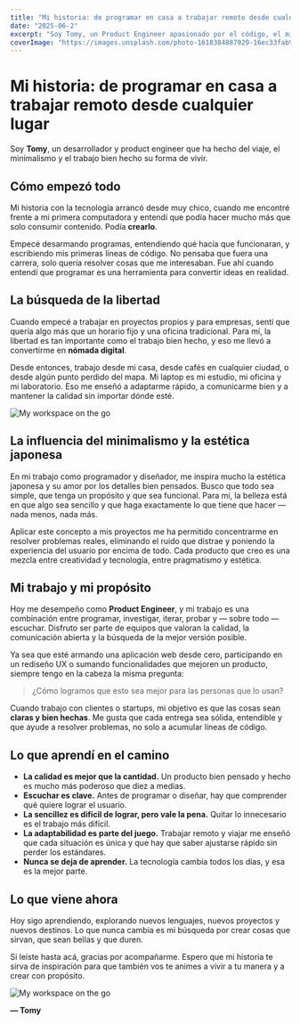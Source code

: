 ```yaml
---
title: "Mi historia: de programar en casa a trabajar remoto desde cualquier lugar"
date: "2025-06-2"
excerpt: "Soy Tomy, un Product Engineer apasionado por el código, el minimalismo japonés y la libertad de trabajar desde donde sea."
coverImage: "https://images.unsplash.com/photo-1618384887929-16ec33fab9ef?q=80&w=1160&auto=format&fit=crop&ixlib=rb-4.1.0&ixid=M3wxMjA3fDB8MHxwaG90by1wYWdlfHx8fGVufDB8fHx8fA%3D%3D"
---
```


# Mi historia: de programar en casa a trabajar remoto desde cualquier lugar

Soy **Tomy**, un desarrollador y product engineer que ha hecho del viaje, el minimalismo y el trabajo bien hecho su forma de vivir.

## Cómo empezó todo

Mi historia con la tecnología arrancó desde muy chico, cuando me encontré frente a mi primera computadora y entendí que podía hacer mucho más que solo consumir contenido. Podía **crearlo**.

Empecé desarmando programas, entendiendo qué hacía que funcionaran, y escribiendo mis primeras líneas de código. No pensaba que fuera una carrera, solo quería resolver cosas que me interesaban. Fue ahí cuando entendí que programar es una herramienta para convertir ideas en realidad.

## La búsqueda de la libertad

Cuando empecé a trabajar en proyectos propios y para empresas, sentí que quería algo más que un horario fijo y una oficina tradicional. Para mí, la libertad es tan importante como el trabajo bien hecho, y eso me llevó a convertirme en **nómada digital**.

Desde entonces, trabajo desde mi casa, desde cafés en cualquier ciudad, o desde algún punto perdido del mapa. Mi laptop es mi estudio, mi oficina y mi laboratorio. Eso me enseñó a adaptarme rápido, a comunicarme bien y a mantener la calidad sin importar dónde esté.

![My workspace on the go](https://images.unsplash.com/photo-1523726491678-bf852e717f6a?q=80&w=1740&auto=format&fit=crop&ixlib=rb-4.1.0&ixid=M3wxMjA3fDB8MHxwaG90by1wYWdlfHx8fGVufDB8fHx8fA%3D%3D)



## La influencia del minimalismo y la estética japonesa

En mi trabajo como programador y diseñador, me inspira mucho la estética japonesa y su amor por los detalles bien pensados. Busco que todo sea simple, que tenga un propósito y que sea funcional. Para mí, la belleza está en que algo sea sencillo y que haga exactamente lo que tiene que hacer — nada menos, nada más.

Aplicar este concepto a mis proyectos me ha permitido concentrarme en resolver problemas reales, eliminando el ruido que distrae y poniendo la experiencia del usuario por encima de todo. Cada producto que creo es una mezcla entre creatividad y tecnología, entre pragmatismo y estética.

## Mi trabajo y mi propósito

Hoy me desempeño como **Product Engineer**, y mi trabajo es una combinación entre programar, investigar, iterar, probar y — sobre todo — escuchar. Disfruto ser parte de equipos que valoran la calidad, la comunicación abierta y la búsqueda de la mejor versión posible.

Ya sea que esté armando una aplicación web desde cero, participando en un rediseño UX o sumando funcionalidades que mejoren un producto, siempre tengo en la cabeza la misma pregunta:  
> ¿Cómo logramos que esto sea mejor para las personas que lo usan?

Cuando trabajo con clientes o startups, mi objetivo es que las cosas sean **claras y bien hechas**. Me gusta que cada entrega sea sólida, entendible y que ayude a resolver problemas, no solo a acumular líneas de código.

## Lo que aprendí en el camino

- **La calidad es mejor que la cantidad.** Un producto bien pensado y hecho es mucho más poderoso que diez a medias.
- **Escuchar es clave.** Antes de programar o diseñar, hay que comprender qué quiere lograr el usuario.
- **La sencillez es difícil de lograr, pero vale la pena.** Quitar lo innecesario es el trabajo más difícil.
- **La adaptabilidad es parte del juego.** Trabajar remoto y viajar me enseñó que cada situación es única y que hay que saber ajustarse rápido sin perder los estándares.
- **Nunca se deja de aprender.** La tecnología cambia todos los días, y esa es la mejor parte.

## Lo que viene ahora

Hoy sigo aprendiendo, explorando nuevos lenguajes, nuevos proyectos y nuevos destinos. Lo que nunca cambia es mi búsqueda por crear cosas que sirvan, que sean bellas y que duren.

Si leíste hasta acá, gracias por acompañarme. Espero que mi historia te sirva de inspiración para que también vos te animes a vivir a tu manera y a crear con propósito.

![My workspace on the go](https://images.unsplash.com/photo-1690228254548-31ef53e40cd1?q=80&w=1142&auto=format&fit=crop&ixlib=rb-4.1.0&ixid=M3wxMjA3fDB8MHxwaG90by1wYWdlfHx8fGVufDB8fHx8fA%3D%3D)

**— Tomy**
